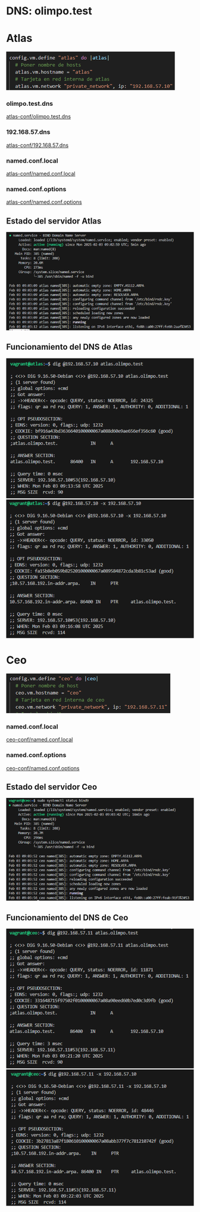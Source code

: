 # DNS: olimpo.test

# Atlas
<img src="/images/atlas-1.png" alt="Atlas 1 y 2"></img>

### olimpo.test.dns

<a href="/atlas-conf/olimpo.test.dns">atlas-conf/olimpo.test.dns</a>

### 192.168.57.dns

<a href="/atlas-conf/192.168.57.dns">atlas-conf/192.168.57.dns</a>

### named.conf.local

<a href="/atlas-conf/named.conf.local">atlas-conf/named.conf.local</a>

### named.conf.options

<a href="/atlas-conf/named.conf.options">atlas-conf/named.conf.options</a>

## Estado del servidor Atlas

<img src="/images/atlas-2.png" alt="Estado atlas"></img>

## Funcionamiento del DNS de Atlas

<img src="/images/atlas-3.png" alt="DNS atlas 1"></img>
<img src="/images/atlas-4.png" alt="DNS atlas 2"></img>

# Ceo
<img src="/images/ceo-1.png" alt="Ceo 1 y 2"></img>

### named.conf.local

<a href="/ceo-conf/named.conf.local">ceo-conf/named.conf.local</a>

### named.conf.options

<a href="/ceo-conf/named.conf.options">ceo-conf/named.conf.options</a>

## Estado del servidor Ceo

<img src="/images/ceo-2.png" alt="Estado ceo"></img>

## Funcionamiento del DNS de Ceo

<img src="/images/ceo-3.png" alt="DNS ceo 1"></img>
<img src="/images/ceo-4.png" alt="DNS ceo 2"></img>


